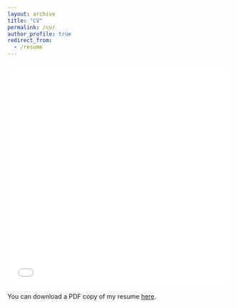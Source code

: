 ```yaml
---
layout: archive
title: "CV"
permalink: /cv/
author_profile: true
redirect_from:
  - /resume
---
```


<iframe src="/files/pdf/sunil_subedi.pdf" width="100%" height="500" frameborder="no" border="0" marginwidth="0" marginheight="0"></iframe>

You can download a PDF copy of my resume [here](/files/pdf/sunil_subedi.pdf).
